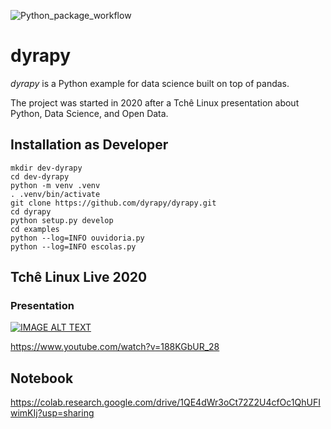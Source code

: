 ![Python_package_workflow](https://github.com/dyrapy/dyrapy/workflows/Python%20package/badge.svg)

# dyrapy

*dyrapy* is a Python example for data science built on top of pandas.

The project was started in 2020 after a Tchê Linux presentation about Python, Data Science, and Open Data.



## Installation as Developer

```
mkdir dev-dyrapy
cd dev-dyrapy
python -m venv .venv
. .venv/bin/activate
git clone https://github.com/dyrapy/dyrapy.git
cd dyrapy
python setup.py develop
cd examples
python --log=INFO ouvidoria.py
python --log=INFO escolas.py
```

## Tchê Linux Live 2020 

### Presentation

[![IMAGE ALT TEXT](http://img.youtube.com/vi/188KGbUR_28/0.jpg)](http://www.youtube.com/watch?v=188KGbUR_28 "TL 2020")

https://www.youtube.com/watch?v=188KGbUR_28

## Notebook

https://colab.research.google.com/drive/1QE4dWr3oCt72Z2U4cfOc1QhUFIwimKIj?usp=sharing
